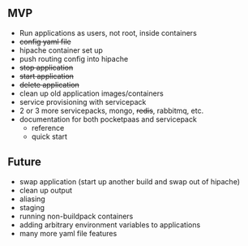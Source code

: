 ## MVP

* Run applications as users, not root, inside containers
* <strike>config yaml file</strike>
* hipache container set up
* push routing config into hipache
* <strike>stop application</strike>
* <strike>start application</strike>
* <strike>delete application</strike>
* clean up old application images/containers
* service provisioning with servicepack
* 2 or 3 more servicepacks, mongo, <strike>redis</strike>, rabbitmq, etc.
* documentation for both pocketpaas and servicepack
  * reference
  * quick start

## Future

* swap application (start up another build and swap out of hipache)
* clean up output
* aliasing
* staging
* running non-buildpack containers
* adding arbitrary environment variables to applications
* many more yaml file features
